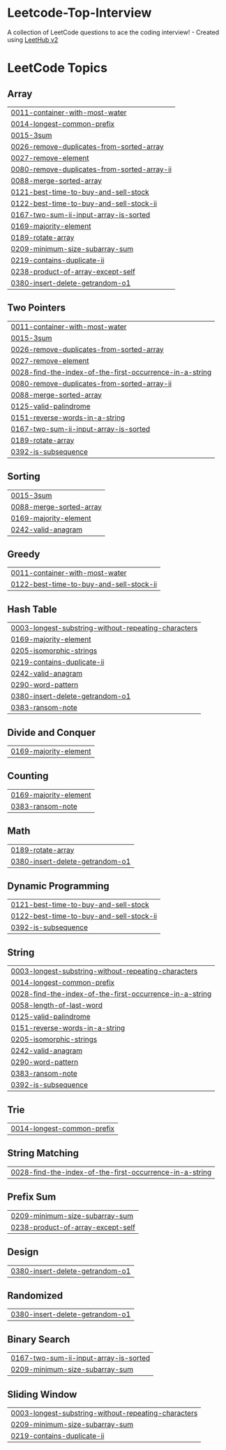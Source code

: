 # Leetcode-Top-Interview
A collection of LeetCode questions to ace the coding interview! - Created using [LeetHub v2](https://github.com/arunbhardwaj/LeetHub-2.0)

<!---LeetCode Topics Start-->
# LeetCode Topics
## Array
|  |
| ------- |
| [0011-container-with-most-water](https://github.com/damlaSub/Leetcode-Top-Interview/tree/master/0011-container-with-most-water) |
| [0014-longest-common-prefix](https://github.com/damlaSub/Leetcode-Top-Interview/tree/master/0014-longest-common-prefix) |
| [0015-3sum](https://github.com/damlaSub/Leetcode-Top-Interview/tree/master/0015-3sum) |
| [0026-remove-duplicates-from-sorted-array](https://github.com/damlaSub/Leetcode-Top-Interview/tree/master/0026-remove-duplicates-from-sorted-array) |
| [0027-remove-element](https://github.com/damlaSub/Leetcode-Top-Interview/tree/master/0027-remove-element) |
| [0080-remove-duplicates-from-sorted-array-ii](https://github.com/damlaSub/Leetcode-Top-Interview/tree/master/0080-remove-duplicates-from-sorted-array-ii) |
| [0088-merge-sorted-array](https://github.com/damlaSub/Leetcode-Top-Interview/tree/master/0088-merge-sorted-array) |
| [0121-best-time-to-buy-and-sell-stock](https://github.com/damlaSub/Leetcode-Top-Interview/tree/master/0121-best-time-to-buy-and-sell-stock) |
| [0122-best-time-to-buy-and-sell-stock-ii](https://github.com/damlaSub/Leetcode-Top-Interview/tree/master/0122-best-time-to-buy-and-sell-stock-ii) |
| [0167-two-sum-ii-input-array-is-sorted](https://github.com/damlaSub/Leetcode-Top-Interview/tree/master/0167-two-sum-ii-input-array-is-sorted) |
| [0169-majority-element](https://github.com/damlaSub/Leetcode-Top-Interview/tree/master/0169-majority-element) |
| [0189-rotate-array](https://github.com/damlaSub/Leetcode-Top-Interview/tree/master/0189-rotate-array) |
| [0209-minimum-size-subarray-sum](https://github.com/damlaSub/Leetcode-Top-Interview/tree/master/0209-minimum-size-subarray-sum) |
| [0219-contains-duplicate-ii](https://github.com/damlaSub/Leetcode-Top-Interview/tree/master/0219-contains-duplicate-ii) |
| [0238-product-of-array-except-self](https://github.com/damlaSub/Leetcode-Top-Interview/tree/master/0238-product-of-array-except-self) |
| [0380-insert-delete-getrandom-o1](https://github.com/damlaSub/Leetcode-Top-Interview/tree/master/0380-insert-delete-getrandom-o1) |
## Two Pointers
|  |
| ------- |
| [0011-container-with-most-water](https://github.com/damlaSub/Leetcode-Top-Interview/tree/master/0011-container-with-most-water) |
| [0015-3sum](https://github.com/damlaSub/Leetcode-Top-Interview/tree/master/0015-3sum) |
| [0026-remove-duplicates-from-sorted-array](https://github.com/damlaSub/Leetcode-Top-Interview/tree/master/0026-remove-duplicates-from-sorted-array) |
| [0027-remove-element](https://github.com/damlaSub/Leetcode-Top-Interview/tree/master/0027-remove-element) |
| [0028-find-the-index-of-the-first-occurrence-in-a-string](https://github.com/damlaSub/Leetcode-Top-Interview/tree/master/0028-find-the-index-of-the-first-occurrence-in-a-string) |
| [0080-remove-duplicates-from-sorted-array-ii](https://github.com/damlaSub/Leetcode-Top-Interview/tree/master/0080-remove-duplicates-from-sorted-array-ii) |
| [0088-merge-sorted-array](https://github.com/damlaSub/Leetcode-Top-Interview/tree/master/0088-merge-sorted-array) |
| [0125-valid-palindrome](https://github.com/damlaSub/Leetcode-Top-Interview/tree/master/0125-valid-palindrome) |
| [0151-reverse-words-in-a-string](https://github.com/damlaSub/Leetcode-Top-Interview/tree/master/0151-reverse-words-in-a-string) |
| [0167-two-sum-ii-input-array-is-sorted](https://github.com/damlaSub/Leetcode-Top-Interview/tree/master/0167-two-sum-ii-input-array-is-sorted) |
| [0189-rotate-array](https://github.com/damlaSub/Leetcode-Top-Interview/tree/master/0189-rotate-array) |
| [0392-is-subsequence](https://github.com/damlaSub/Leetcode-Top-Interview/tree/master/0392-is-subsequence) |
## Sorting
|  |
| ------- |
| [0015-3sum](https://github.com/damlaSub/Leetcode-Top-Interview/tree/master/0015-3sum) |
| [0088-merge-sorted-array](https://github.com/damlaSub/Leetcode-Top-Interview/tree/master/0088-merge-sorted-array) |
| [0169-majority-element](https://github.com/damlaSub/Leetcode-Top-Interview/tree/master/0169-majority-element) |
| [0242-valid-anagram](https://github.com/damlaSub/Leetcode-Top-Interview/tree/master/0242-valid-anagram) |
## Greedy
|  |
| ------- |
| [0011-container-with-most-water](https://github.com/damlaSub/Leetcode-Top-Interview/tree/master/0011-container-with-most-water) |
| [0122-best-time-to-buy-and-sell-stock-ii](https://github.com/damlaSub/Leetcode-Top-Interview/tree/master/0122-best-time-to-buy-and-sell-stock-ii) |
## Hash Table
|  |
| ------- |
| [0003-longest-substring-without-repeating-characters](https://github.com/damlaSub/Leetcode-Top-Interview/tree/master/0003-longest-substring-without-repeating-characters) |
| [0169-majority-element](https://github.com/damlaSub/Leetcode-Top-Interview/tree/master/0169-majority-element) |
| [0205-isomorphic-strings](https://github.com/damlaSub/Leetcode-Top-Interview/tree/master/0205-isomorphic-strings) |
| [0219-contains-duplicate-ii](https://github.com/damlaSub/Leetcode-Top-Interview/tree/master/0219-contains-duplicate-ii) |
| [0242-valid-anagram](https://github.com/damlaSub/Leetcode-Top-Interview/tree/master/0242-valid-anagram) |
| [0290-word-pattern](https://github.com/damlaSub/Leetcode-Top-Interview/tree/master/0290-word-pattern) |
| [0380-insert-delete-getrandom-o1](https://github.com/damlaSub/Leetcode-Top-Interview/tree/master/0380-insert-delete-getrandom-o1) |
| [0383-ransom-note](https://github.com/damlaSub/Leetcode-Top-Interview/tree/master/0383-ransom-note) |
## Divide and Conquer
|  |
| ------- |
| [0169-majority-element](https://github.com/damlaSub/Leetcode-Top-Interview/tree/master/0169-majority-element) |
## Counting
|  |
| ------- |
| [0169-majority-element](https://github.com/damlaSub/Leetcode-Top-Interview/tree/master/0169-majority-element) |
| [0383-ransom-note](https://github.com/damlaSub/Leetcode-Top-Interview/tree/master/0383-ransom-note) |
## Math
|  |
| ------- |
| [0189-rotate-array](https://github.com/damlaSub/Leetcode-Top-Interview/tree/master/0189-rotate-array) |
| [0380-insert-delete-getrandom-o1](https://github.com/damlaSub/Leetcode-Top-Interview/tree/master/0380-insert-delete-getrandom-o1) |
## Dynamic Programming
|  |
| ------- |
| [0121-best-time-to-buy-and-sell-stock](https://github.com/damlaSub/Leetcode-Top-Interview/tree/master/0121-best-time-to-buy-and-sell-stock) |
| [0122-best-time-to-buy-and-sell-stock-ii](https://github.com/damlaSub/Leetcode-Top-Interview/tree/master/0122-best-time-to-buy-and-sell-stock-ii) |
| [0392-is-subsequence](https://github.com/damlaSub/Leetcode-Top-Interview/tree/master/0392-is-subsequence) |
## String
|  |
| ------- |
| [0003-longest-substring-without-repeating-characters](https://github.com/damlaSub/Leetcode-Top-Interview/tree/master/0003-longest-substring-without-repeating-characters) |
| [0014-longest-common-prefix](https://github.com/damlaSub/Leetcode-Top-Interview/tree/master/0014-longest-common-prefix) |
| [0028-find-the-index-of-the-first-occurrence-in-a-string](https://github.com/damlaSub/Leetcode-Top-Interview/tree/master/0028-find-the-index-of-the-first-occurrence-in-a-string) |
| [0058-length-of-last-word](https://github.com/damlaSub/Leetcode-Top-Interview/tree/master/0058-length-of-last-word) |
| [0125-valid-palindrome](https://github.com/damlaSub/Leetcode-Top-Interview/tree/master/0125-valid-palindrome) |
| [0151-reverse-words-in-a-string](https://github.com/damlaSub/Leetcode-Top-Interview/tree/master/0151-reverse-words-in-a-string) |
| [0205-isomorphic-strings](https://github.com/damlaSub/Leetcode-Top-Interview/tree/master/0205-isomorphic-strings) |
| [0242-valid-anagram](https://github.com/damlaSub/Leetcode-Top-Interview/tree/master/0242-valid-anagram) |
| [0290-word-pattern](https://github.com/damlaSub/Leetcode-Top-Interview/tree/master/0290-word-pattern) |
| [0383-ransom-note](https://github.com/damlaSub/Leetcode-Top-Interview/tree/master/0383-ransom-note) |
| [0392-is-subsequence](https://github.com/damlaSub/Leetcode-Top-Interview/tree/master/0392-is-subsequence) |
## Trie
|  |
| ------- |
| [0014-longest-common-prefix](https://github.com/damlaSub/Leetcode-Top-Interview/tree/master/0014-longest-common-prefix) |
## String Matching
|  |
| ------- |
| [0028-find-the-index-of-the-first-occurrence-in-a-string](https://github.com/damlaSub/Leetcode-Top-Interview/tree/master/0028-find-the-index-of-the-first-occurrence-in-a-string) |
## Prefix Sum
|  |
| ------- |
| [0209-minimum-size-subarray-sum](https://github.com/damlaSub/Leetcode-Top-Interview/tree/master/0209-minimum-size-subarray-sum) |
| [0238-product-of-array-except-self](https://github.com/damlaSub/Leetcode-Top-Interview/tree/master/0238-product-of-array-except-self) |
## Design
|  |
| ------- |
| [0380-insert-delete-getrandom-o1](https://github.com/damlaSub/Leetcode-Top-Interview/tree/master/0380-insert-delete-getrandom-o1) |
## Randomized
|  |
| ------- |
| [0380-insert-delete-getrandom-o1](https://github.com/damlaSub/Leetcode-Top-Interview/tree/master/0380-insert-delete-getrandom-o1) |
## Binary Search
|  |
| ------- |
| [0167-two-sum-ii-input-array-is-sorted](https://github.com/damlaSub/Leetcode-Top-Interview/tree/master/0167-two-sum-ii-input-array-is-sorted) |
| [0209-minimum-size-subarray-sum](https://github.com/damlaSub/Leetcode-Top-Interview/tree/master/0209-minimum-size-subarray-sum) |
## Sliding Window
|  |
| ------- |
| [0003-longest-substring-without-repeating-characters](https://github.com/damlaSub/Leetcode-Top-Interview/tree/master/0003-longest-substring-without-repeating-characters) |
| [0209-minimum-size-subarray-sum](https://github.com/damlaSub/Leetcode-Top-Interview/tree/master/0209-minimum-size-subarray-sum) |
| [0219-contains-duplicate-ii](https://github.com/damlaSub/Leetcode-Top-Interview/tree/master/0219-contains-duplicate-ii) |
<!---LeetCode Topics End-->